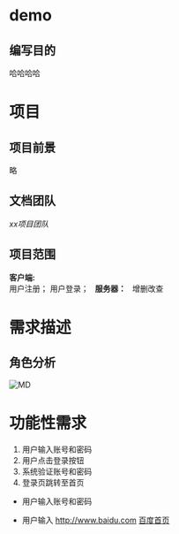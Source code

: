 # demo
## 编写目的
哈哈哈哈  
# 项目
## 项目前景
略  
## 文档团队
*xx项目团队*
## 项目范围
**客户端:**  
用户注册；  用户登录；  
**服务器：**  
增删改查  
# 需求描述
## 角色分析
![MD](http://c.hiphotos.baidu.com/baike/w%3D268%3Bg%3D0/sign=79cf53f2074f78f0800b9df5410a6d68/00e93901213fb80ef9ceac7132d12f2eb938947d.jpg)
# 功能性需求
1. 用户输入账号和密码
2. 用户点击登录按钮
3. 系统验证账号和密码
4. 登录页跳转至首页
- 用户输入账号和密码
+ 用户输入
<http://www.baidu.com>
[百度首页](http://www.baidu.com)
